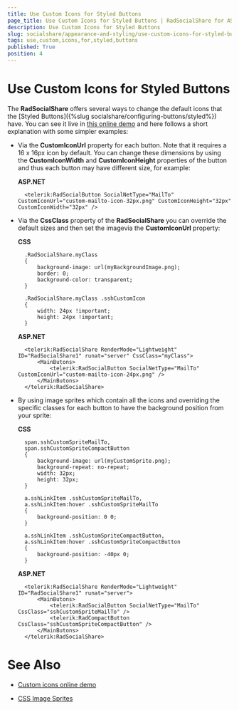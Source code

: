 ```yaml
---
title: Use Custom Icons for Styled Buttons
page_title: Use Custom Icons for Styled Buttons | RadSocialShare for ASP.NET AJAX Documentation
description: Use Custom Icons for Styled Buttons
slug: socialshare/appearance-and-styling/use-custom-icons-for-styled-buttons
tags: use,custom,icons,for,styled,buttons
published: True
position: 4
---
```


# Use Custom Icons for Styled Buttons




The **RadSocialShare** offers several ways to change the default icons that the [Styled Buttons]({%slug socialshare/configuring-buttons/styled%}) have. You can see it live in [this online demo](https://www.telerik.com/help/aspnet-ajax/socialshare-appearance-custom-icons.html) and here follows a short explanation with some simpler examples:

* Via the **CustomIconUrl** property for each button. Note that it requires a 16 x 16px icon by default. You can change these dimensions by using the **CustomIconWidth** and **CustomIconHeight** properties of the button and thus each button may have different size, for example:

	__ASP.NET__

	    <telerik:RadSocialButton SocialNetType="MailTo" CustomIconUrl="custom-mailto-icon-32px.png" CustomIconHeight="32px" CustomIconWidth="32px" />


* Via the **CssClass** property of the **RadSocialShare** you can override the default sizes and then set the imagevia the **CustomIconUrl** property:

	__CSS__

		.RadSocialShare.myClass
		{
		    background-image: url(myBackgroundImage.png);
		    border: 0;
		    background-color: transparent;
		}
		
		.RadSocialShare.myClass .sshCustomIcon
		{
		    width: 24px !important;
		    height: 24px !important;
		}



	__ASP.NET__

		<telerik:RadSocialShare RenderMode="Lightweight" ID="RadSocialShare1" runat="server" CssClass="myClass">
		    <MainButons>
		        <telerik:RadSocialButton SocialNetType="MailTo" CustomIconUrl="custom-mailto-icon-24px.png" />
		    </MainButons>
		</telerik:RadSocialShare>



* By using image sprites which contain all the icons and overriding the specific classes for each button to have the background position from your sprite:

	__CSS__

		span.sshCustomSpriteMailTo,
		span.sshCustomSpriteCompactButton
		{
		    background-image: url(myCustomSprite.png);
		    background-repeat: no-repeat;
		    width: 32px;
		    height: 32px;
		}
		
		a.sshLinkItem .sshCustomSpriteMailTo,
		a.sshLinkItem:hover .sshCustomSpriteMailTo
		{
		    background-position: 0 0;
		}
		
		a.sshLinkItem .sshCustomSpriteCompactButton,
		a.sshLinkItem:hover .sshCustomSpriteCompactButton
		{
		    background-position: -40px 0;
		}


	__ASP.NET__

		<telerik:RadSocialShare RenderMode="Lightweight" ID="RadSocialShare1" runat="server">
		    <MainButons>
		        <telerik:RadSocialButton SocialNetType="MailTo" CssClass="sshCustomSpriteMailTo" />
		        <telerik:RadCompactButton CssClass="sshCustomSpriteCompactButton" />
		    </MainButons>
		</telerik:RadSocialShare>


# See Also

 * [Custom icons online demo]()

 * [CSS Image Sprites](https://www.w3schools.com/css/css_image_sprites.asp)
